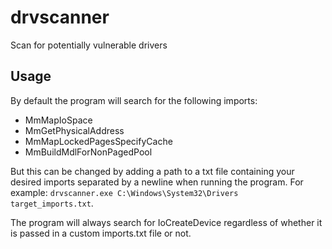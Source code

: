 # drvscanner
Scan for potentially vulnerable drivers

## Usage
By default the program will search for the following imports:
* MmMapIoSpace
* MmGetPhysicalAddress
* MmMapLockedPagesSpecifyCache
* MmBuildMdlForNonPagedPool

But this can be changed by adding a path to a txt file containing your desired imports separated by a newline when running the program. For example:
```drvscanner.exe C:\Windows\System32\Drivers target_imports.txt```.

The program will always search for IoCreateDevice regardless of whether it is passed in a custom imports.txt file or not.
